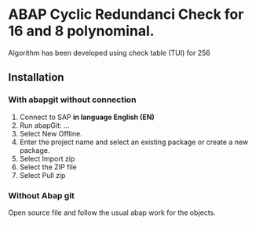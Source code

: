 # ABAP Cyclic Redundanci Check for 16 and 8 polynominal.
Algorithm has been developed using check table (TUI) for 256

## Installation

### With abapgit without connection

1. Connect to SAP **in language English (EN)**
2. Run abapGit: ...
3. Select New Offline.
4. Enter the project name and select an existing package or create a new package.
5. Select Import zip
6. Select the ZIP file 
7. Select Pull zip

### Without Abap git
Open source file and follow the usual abap work for the objects.
